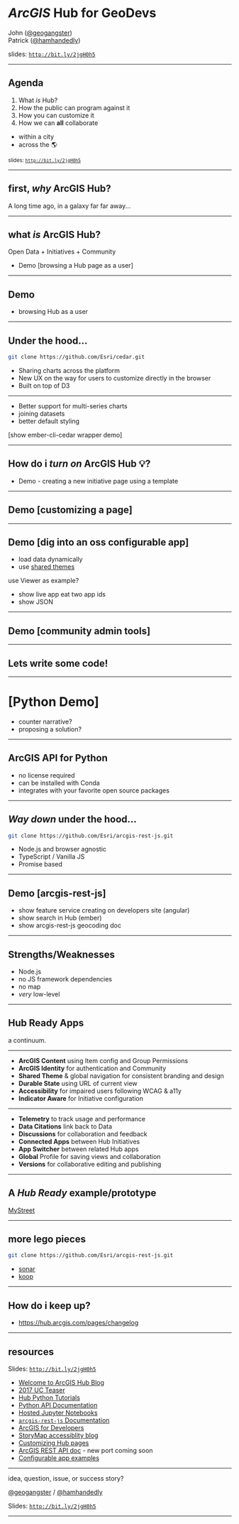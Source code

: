 <!-- outline

https://gist.github.com/jgravois/2099fbcaf9fbca0f0ae2b45e9cdd544d

dry run notes
make sure to advance slides!

notes for patrick
background on background
before we talk about what Hub is, what is Open Data?

give Patrick control _after_ his intro slides

the spectrum
  1. hardcoded app in space - python app

  2. configurable app embedded in page - locator web app builder
    developer demo is pointing it at a different webmap

  3 hub ready app
    my street?
    refer to survey123, WAB,
    be honest about the current state of doc
    https://mystreet.surge.sh/

-->

# ***ArcGIS* Hub** for GeoDevs

John ([@geogangster](@https://twitter.com/geogangster)) <br>Patrick ([@hamhandedly](https://twitter.com/hamhandedly))


slides: [`http://bit.ly/2jgH0h5`](http://bit.ly/2jgH0h5)

---

<!-- .slide: data-background="../../../fresher-template/images/2017-slide3.png"

notes: emphasis on civic tech outsiders collaborating with gov

-->

## Agenda

1. What _is_ Hub?
2. How the public can program against it
3. How you can customize it
4. How we can **all** collaborate
 * within a city
 * across the :earth_americas:

<small>slides: [`http://bit.ly/2jgH0h5`](http://bit.ly/2jgH0h5)</small>

<!--
john:
product introduction to set context
focusing on extensibility points
something for folks with different skill levels
stuff for folks that work in government
stuff for civic transparency nerds

lots of demos and external links, we'll share urls at the end
-->

---

<!-- .slide: data-background="../../../fresher-template/images/2017-slide2.png" -->

## first, _why_ **ArcGIS Hub**?

A long time ago, in a galaxy far far away...

<!--
  patrick:

  before there was Open Data, gov operations were opaque
  ArcGIS Open Data sought to bridge the gap between operations and the public
  It has always been included with ArcGIS Online
  Open Data is now a capability of Hub that is included in ArcGIS Online subscriptions
-->

---

<!-- .slide: data-background="../../../fresher-template/images/2017-slide2.png" -->

## what _is_ **ArcGIS Hub**?

Open Data + Initiatives + Community

* Demo [browsing a Hub page as a user]

<!--
  patrick:
  Hub is brand new!
  Hub seeks to solve problems that Open Data on its own doesn't
  Hub has addtional capabilities that cost $
    Initiatives
    Community
  Open Data underpins Hub
  Goal: make operationalizing Open Data easier
  Goal: Broaden the scope of engagement beyond computer folk
  Goal: break down silos between departments
  Goal: Measure success (and catch failure early)
-->

---

<!-- .slide: data-background="../../../fresher-template/images/2017-slide2.png" -->

## Demo

* browsing Hub as a user

<!--
  patrick:
  Hub is brand new!
  Hub seeks to solve problems that Open Data on its own doesn't
  Hub has addtional capabilities that cost $
    Initiatives
    Community
  Open Data underpins Hub
  Goal: make operationalizing Open Data easier
  Goal: Broaden the scope of engagement beyond computer folk
  Goal: break down silos between departments
  Goal: Measure success (and catch failure early)
-->

---

<!-- .slide: data-background="../../../fresher-template/images/2017-slide2.png" -->

## Under the hood...

```bash
git clone https://github.com/Esri/cedar.git
```
* Sharing charts across the platform
* New UX on the way for users to customize directly in the browser
* Built on top of D3

<!-- john -->

---

<!-- .slide: data-background="../../../fresher-template/images/2017-slide2.png" -->

* Better support for multi-series charts
* joining datasets
* better default styling

[show ember-cli-cedar wrapper demo]

<!-- john -->

---

<!-- .slide: data-background="../../../fresher-template/images/2017-slide2.png" -->

## How do i _turn on_ ArcGIS Hub :bulb:?

* Demo - creating a new initiative page using a template

<!--

patrick
show spinning up an opioid inititiave
add a preconfigured app to the new page
we're more flexible than ever about what data you give us
-->

---

<!-- .slide: data-background="../../../fresher-template/images/2017-slide2.png" -->

## Demo [customizing a page]

<!--
patrick:
the tools are relevant to open data and Hub pages
leaning on https://hub.arcgis.com/pages/site-customization
-->

---

<!-- .slide: data-background="../../../fresher-template/images/2017-slide2.png" -->

## Demo [dig into an oss configurable app]

* load data dynamically
* use [shared themes](https://blogs.esri.com/esri/arcgis/2017/02/27/introducing-a-new-app-styling-capability-in-arcgis-online/)

use Viewer as example?
* show live app eat two app ids
* show JSON

<!-- john (or axed)-->

---

<!-- .slide: data-background="../../../fresher-template/images/2017-slide2.png" -->

## Demo [community admin tools]

<!-- patrick -->

---

<!-- .slide: data-background="../../../fresher-template/images/2017-slide2.png" -->

## Lets write some code!

<!-- john -->

---

<!-- .slide: data-background="../../../fresher-template/images/2017-slide2.png" -->

# [Python Demo]

* counter narrative?
* proposing a solution?

<!-- john -->

---

<!-- .slide: data-background="../../../fresher-template/images/2017-slide2.png" -->

## ArcGIS API for Python

* no license required
* can be installed with Conda
* integrates with your favorite open source packages

<!--
john:
analyze bicycle and pedestrian fatalities
steer priorities
rally around an initiative
isolate root causes
cross promote Python API webinar for more info
jupyter notebook not the only way to run the Python API, but visually compelling
making the analysis reproducible and transparent

open data means that the community can use the Python API to interact with arcgis.com anonymously

Hub community engagement tools mean that premium capability can be unlocked by the public as well.

volunteer field crews can conduct surveys
run analysis on esri servers
publishing new derived spatial data
geocoding addresses

facebook and google logins are supported

-->

---



<!-- .slide: data-background="../../../fresher-template/images/2017-slide2.png" -->

## _Way down_ under the hood...

```bash
git clone https://github.com/Esri/arcgis-rest-js.git
```
* Node.js and browser agnostic
* TypeScript / Vanilla JS
* Promise based

<!-- john -->

---

<!-- .slide: data-background="../../../fresher-template/images/2017-slide2.png" -->

## Demo [arcgis-rest-js]

* show feature service creating on developers site (angular)
* show search in Hub (ember)
* show arcgis-rest-js geocoding doc

<!-- john

## History

* geoservices-js
* node-arcgis
* ember-arcgis-*
* lots of one-off projects
-->

---

<!-- .slide: data-background="../../../fresher-template/images/2017-slide2.png" -->

## Strengths/Weaknesses

* Node.js
* no JS framework dependencies
* no map
* _very_ low-level

<!--

john:
very much a work in progress
http://resources.arcgis.com/en/help/arcgis-rest-api/index.html#//02r3000000tq000000
its an extremely extensive API
brave men have gone down this path before

-->

---

<!-- .slide: data-background="../../../fresher-template/images/2017-slide2.png" -->

## Hub Ready Apps

a continuum.

<!--john-->

---

<!-- .slide: data-background="../../../fresher-template/images/2017-slide2.png" -->

* **ArcGIS Content** using Item config and Group Permissions
* **ArcGIS Identity** for authentication and Community
* **Shared Theme** & global navigation for consistent branding and design
* **Durable State** using URL of current view
* **Accessibility** for impaired users following WCAG & a11y
* **Indicator Aware** for Initiative configuration

<!--john-->

---

<!-- .slide: data-background="../../../fresher-template/images/2017-slide2.png" -->

* **Telemetry** to track usage and performance
* **Data Citations** link back to Data
* **Discussions** for collaboration and feedback
* **Connected Apps** between Hub Initiatives
* **App Switcher** between related Hub apps
* **Global** Profile for saving views and collaboration
* **Versions** for collaborative editing and publishing

<!--john-->

---

<!-- .slide: data-background="../../../fresher-template/images/2017-slide2.png" -->

## A _Hub Ready_ example/prototype

[MyStreet](https://github.com/Esri/MyStreet/)

<!--john-->

---

<!-- .slide: data-background="../../../fresher-template/images/2017-slide2.png" -->

## more lego pieces

```bash
git clone https://github.com/Esri/arcgis-rest-js.git
```
* [sonar](https://github.com/Esri/sonar)
* [koop](koopjs.github.io)

<!-- john -->

---

<!-- .slide: data-background="../../../fresher-template/images/2017-slide2.png" >

## Collaboration between government and the public

* weekend hackathons _don't_ generate business ready apps
* they _can_ improve data literacy and data quality
* they work best when lots of _different_ stakeholders participate

<!--
patrick:
come to jesus moment for gov folks to set expectations about community events
this seems useful to me, but happy to rethink
->

-- -->

<!-- .slide: data-background="../../../fresher-template/images/2017-slide2.png" -->

## How do i keep up?

* https://hub.arcgis.com/pages/changelog

<!--
john:
practicing what we preach
transparency into release cycle
release cycle is RAPID
-->

---

<!-- .slide: data-background="../../../fresher-template/images/2017-slide3.png" -->

## resources

Slides: [`http://bit.ly/2jgH0h5`](http://bit.ly/2jgH0h5)

* [Welcome to ArcGIS Hub Blog](https://blogs.esri.com/esri/arcgis/2017/06/27/welcome-to-arcgis-hub/)
* [2017 UC Teaser](https://www.youtube.com/watch?v=7OrvBKEqQiU)
* [Hub Python Tutorials](https://github.com/esridc/Hub-Tutorials/)
* [Python API Documentation](https://developers.arcgis.com/python/)
* [Hosted Jupyter Notebooks](http://notebooks.esri.com/)
* [`arcgis-rest-js` Documentation](http://arcgis-rest-js.surge.sh/)
* [ArcGIS for Developers](https://developers.arcgis.com/labs/)
* [StoryMap accessiblity blog](https://blogs.esri.com/esri/arcgis/2017/12/07/map-journal-accessibility/)
* [Customizing Hub pages](https://hub.arcgis.com/pages/site-customization)
* [ArcGIS REST API doc](http://resources.arcgis.com/en/help/arcgis-rest-api/index.html#//02r3000000tq000000) - new port coming soon
* [Configurable app examples](https://github.com/Esri/configurable-app-examples-4x-js)

<!-- john self explanatory -->

---

<!-- .slide: data-background="../../../fresher-template/images/2017-slide2.png" -->

idea, question, issue, or success story?

[@geogangster](https://twitter.com/geogangster) / [@hamhandedly](https://twitter.com/hamhandedly)

Slides: [`http://bit.ly/2jgH0h5`](http://bit.ly/2jgH0h5)

<!--
john:
surveys will go out soon
we have thick skin
let us know what else you'd like to see!
-->

---

<!-- .slide: data-background="../../../fresher-template/images/2017-end.png" -->
